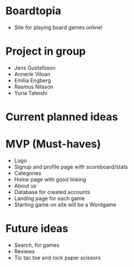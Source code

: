 # Boardtopia
- Site for playing board games online!

# Project in group
- Jens Gustafsson
- Annerle Viloan
- Emilia Engberg
- Rasmus Nilsson
- Yuria Tateishi

# Current planned ideas

# MVP (Must-haves)
- Logo
- Signup and profile page with scoreboard/stats
- Categories
- Home page with good linking
- About us
- Database for created accounts
- Landing page for each game
- Starting game on site will be a Wordgame

# Future ideas
- Search, for games
- Reviews
- Tic tac toe and rock paper scissors
